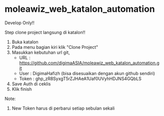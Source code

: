 # moleawiz_web_katalon_automation

Develop Only!!


Step clone project langsung di katalon!!

1. Buka katalon
2. Pada menu bagian kiri klik "Clone Project"
3. Masukkan kebutuhan url git,
   - URL        : https://github.com/digimaASIA/moleawiz_web_katalon_automation.git
   - User       : DigimaHafizh (bisa disesuaikan dengan akun github sendiri)
   - Token      : 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
4. Save Auth di ceklis
5. Klik finish

Note:
1. New Token harus di perbarui setiap sebulan sekali
